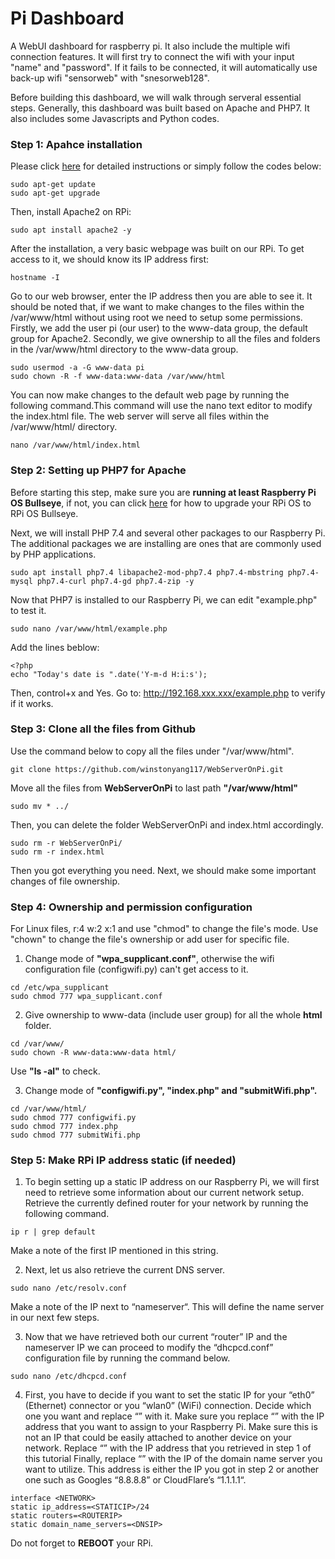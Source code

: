 # Pi Dashboard
A WebUI dashboard for raspberry pi. It also include the multiple wifi connection features. It will first try to connect the wifi with your input "name" and "password". If it fails to be connected, it will automatically use back-up wifi "sensorweb" with "snesorweb128".

Before building this dashboard, we will walk through serveral essential steps. 
Generally, this dashboard was built based on Apache and PHP7. It also includes some Javascripts and Python codes.  

### Step 1: Apahce installation
Please click [here](https://pimylifeup.com/raspberry-pi-apache/) for detailed instructions or simply follow the codes below:

```
sudo apt-get update
sudo apt-get upgrade
```
Then, install Apache2 on RPi:

```
sudo apt install apache2 -y
```

After the installation, a very basic webpage was built on our RPi. To get access to it, we should know its IP address first:
```
hostname -I
```
Go to our web browser, enter the IP address then you are able to see it. It should be noted that, if we want to make changes to the files within the /var/www/html without using root we need to setup some permissions. Firstly, we add the user pi (our user) to the www-data group, the default group for Apache2. Secondly, we give ownership to all the files and folders in the /var/www/html directory to the www-data group.
```
sudo usermod -a -G www-data pi
sudo chown -R -f www-data:www-data /var/www/html
```

You can now make changes to the default web page by running the following command.This command will use the nano text editor to modify the index.html file.
The web server will serve all files within the /var/www/html/ directory.
```
nano /var/www/html/index.html
```
### Step 2: Setting up PHP7 for Apache
Before starting this step, make sure you are **running at least Raspberry Pi OS Bullseye**, if not, you can click [here](https://pimylifeup.com/upgrade-raspberry-pi-os-bullseye/) for how to upgrade your RPi OS to RPi OS Bullseye. 

Next, we will install PHP 7.4 and several other packages to our Raspberry Pi. The additional packages we are installing are ones that are commonly used by PHP applications.
```
sudo apt install php7.4 libapache2-mod-php7.4 php7.4-mbstring php7.4-mysql php7.4-curl php7.4-gd php7.4-zip -y
```

Now that PHP7 is installed to our Raspberry Pi, we can edit "example.php" to test it.
```
sudo nano /var/www/html/example.php
```
Add the lines beblow:
```
<?php
echo "Today's date is ".date('Y-m-d H:i:s');
```
Then, control+x and Yes. Go to: http://192.168.xxx.xxx/example.php to verify if it works.

### Step 3: Clone all the files from Github
Use the command below to copy all the files under "/var/www/html". 
```
git clone https://github.com/winstonyang117/WebServerOnPi.git
```
Move all the files from **WebServerOnPi** to last path **"/var/www/html"**
```
sudo mv * ../
```
Then, you can delete the folder WebServerOnPi and index.html accordingly. 
```
sudo rm -r WebServerOnPi/
sudo rm -r index.html 
```
Then you got everything you need. Next, we should make some important changes of file ownership.

### Step 4: Ownership and permission configuration 
For Linux files, r:4 w:2 x:1 and use "chmod" to change the file's mode. Use "chown" to change the file's ownership or add user for specific file. 
1. Change mode of **"wpa_supplicant.conf"**, otherwise the wifi configuration file (configwifi.py) can't get access to it. 
```
cd /etc/wpa_supplicant
sudo chmod 777 wpa_supplicant.conf
```
2. Give ownership to www-data (include user group) for all the whole **html** folder.
```
cd /var/www/
sudo chown -R www-data:www-data html/
```
Use **"ls -al"** to check.

3. Change mode of **"configwifi.py", "index.php" and "submitWifi.php".**
```
cd /var/www/html/
sudo chmod 777 configwifi.py
sudo chmod 777 index.php
sudo chmod 777 submitWifi.php
```

### Step 5: Make RPi IP address static (if needed)
1. To begin setting up a static IP address on our Raspberry Pi, we will first need to retrieve some information about our current network setup. Retrieve  the currently defined router for your network by running the following command.
```
ip r | grep default
```
Make a note of the first IP mentioned in this string.

2. Next, let us also retrieve the current DNS server.
```
sudo nano /etc/resolv.conf
```
Make a note of the IP next to “nameserver“. This will define the name server in our next few steps.

3. Now that we have retrieved both our current “router” IP and the nameserver IP we can proceed to modify the “dhcpcd.conf” configuration file by running the command below.
```
sudo nano /etc/dhcpcd.conf
```

4. First, you have to decide if you want to set the static IP for your “eth0” (Ethernet) connector or you “wlan0” (WiFi) connection. Decide which one you want and replace “<NETWORK>” with it.
Make sure you replace “<STATICIP>” with the IP address that you want to assign to your Raspberry Pi. Make sure this is not an IP that could be easily attached to another device on your network.
Replace “<ROUTERIP>” with the IP address that you retrieved in step 1 of this tutorial
Finally, replace “<DNSIP>” with the IP of the domain name server you want to utilize. This address is either the IP you got in step 2 or another one such as Googles “8.8.8.8” or CloudFlare’s “1.1.1.1“.
  
```
interface <NETWORK>
static ip_address=<STATICIP>/24
static routers=<ROUTERIP>
static domain_name_servers=<DNSIP>
```
Do not forget to **REBOOT** your RPi.

